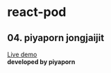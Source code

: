 # react-pod
## 04. piyaporn jongjaijit

[Live demo](https://react-04piyaporn.web.app)
<br />
**developed by piyaporn**


